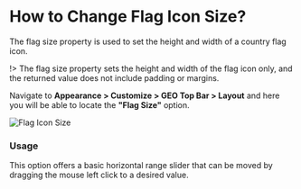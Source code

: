 # How to Change Flag Icon Size?

The flag size property is used to set the height and width of a country flag icon.

!> The flag size property sets the height and width of the flag icon only, and the returned value does not include padding or margins.

Navigate to **Appearance > Customize > GEO Top Bar > Layout** and here you will be able to locate the **"Flag Size"** option.

![Flag Icon Size](http://res.cloudinary.com/mypreview/image/upload/v1492119233/change-flag-icon-size_wktpau.gif)

### Usage

This option offers a basic horizontal range slider that can be moved by dragging the mouse left click to a desired value.
